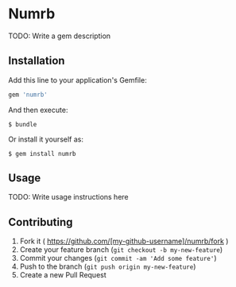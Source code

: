 # Numrb

TODO: Write a gem description

## Installation

Add this line to your application's Gemfile:

```ruby
gem 'numrb'
```

And then execute:

    $ bundle

Or install it yourself as:

    $ gem install numrb

## Usage

TODO: Write usage instructions here

## Contributing

1. Fork it ( https://github.com/[my-github-username]/numrb/fork )
2. Create your feature branch (`git checkout -b my-new-feature`)
3. Commit your changes (`git commit -am 'Add some feature'`)
4. Push to the branch (`git push origin my-new-feature`)
5. Create a new Pull Request
